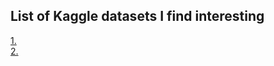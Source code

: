 
## List of Kaggle datasets I find interesting

[1.](https://www.kaggle.com/datasets/joebeachcapital/food-waste)  
[2. ](https://www.kaggle.com/code/basu369victor/generate-music-with-variational-autoencoder)
